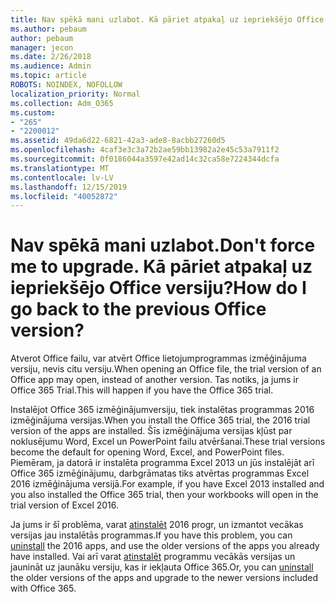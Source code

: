 ```yaml
---
title: Nav spēkā mani uzlabot. Kā pāriet atpakaļ uz iepriekšējo Office versiju?
ms.author: pebaum
author: pebaum
manager: jecon
ms.date: 2/26/2018
ms.audience: Admin
ms.topic: article
ROBOTS: NOINDEX, NOFOLLOW
localization_priority: Normal
ms.collection: Adm_O365
ms.custom:
- "265"
- "2200012"
ms.assetid: 49da6d22-6821-42a3-ade8-8acbb27260d5
ms.openlocfilehash: 4caf3e3c3a72b2ae59bb13982a2e45c53a7911f2
ms.sourcegitcommit: 0f0186044a3597e42ad14c32ca58e7224344dcfa
ms.translationtype: MT
ms.contentlocale: lv-LV
ms.lasthandoff: 12/15/2019
ms.locfileid: "40052872"
---
```

# <a name="dont-force-me-to-upgrade-how-do-i-go-back-to-the-previous-office-version"></a><span data-ttu-id="32e2e-103">Nav spēkā mani uzlabot.</span><span class="sxs-lookup"><span data-stu-id="32e2e-103">Don't force me to upgrade.</span></span> <span data-ttu-id="32e2e-104">Kā pāriet atpakaļ uz iepriekšējo Office versiju?</span><span class="sxs-lookup"><span data-stu-id="32e2e-104">How do I go back to the previous Office version?</span></span>

<span data-ttu-id="32e2e-105">Atverot Office failu, var atvērt Office lietojumprogrammas izmēģinājuma versiju, nevis citu versiju.</span><span class="sxs-lookup"><span data-stu-id="32e2e-105">When opening an Office file, the trial version of an Office app may open, instead of another version.</span></span> <span data-ttu-id="32e2e-106">Tas notiks, ja jums ir Office 365 Trial.</span><span class="sxs-lookup"><span data-stu-id="32e2e-106">This will happen if you have the Office 365 trial.</span></span>
  
<span data-ttu-id="32e2e-107">Instalējot Office 365 izmēģinājumversiju, tiek instalētas programmas 2016 izmēģinājuma versijas.</span><span class="sxs-lookup"><span data-stu-id="32e2e-107">When you install the Office 365 trial, the 2016 trial version of the apps are installed.</span></span> <span data-ttu-id="32e2e-108">Šīs izmēģinājuma versijas kļūst par noklusējumu Word, Excel un PowerPoint failu atvēršanai.</span><span class="sxs-lookup"><span data-stu-id="32e2e-108">These trial versions become the default for opening Word, Excel, and PowerPoint files.</span></span> <span data-ttu-id="32e2e-109">Piemēram, ja datorā ir instalēta programma Excel 2013 un jūs instalējāt arī Office 365 izmēģinājumu, darbgrāmatas tiks atvērtas programmas Excel 2016 izmēģinājuma versijā.</span><span class="sxs-lookup"><span data-stu-id="32e2e-109">For example, if you have Excel 2013 installed and you also installed the Office 365 trial, then your workbooks will open in the trial version of Excel 2016.</span></span>
  
<span data-ttu-id="32e2e-110">Ja jums ir šī problēma, varat [atinstalēt](https://support.office.com/article/9dd49b83-264a-477a-8fcc-2fdf5dbf61d8.aspx) 2016 progr, un izmantot vecākas versijas jau instalētās programmas.</span><span class="sxs-lookup"><span data-stu-id="32e2e-110">If you have this problem, you can [uninstall](https://support.office.com/article/9dd49b83-264a-477a-8fcc-2fdf5dbf61d8.aspx) the 2016 apps, and use the older versions of the apps you already have installed.</span></span> <span data-ttu-id="32e2e-111">Vai arī varat [atinstalēt](https://support.office.com/article/9dd49b83-264a-477a-8fcc-2fdf5dbf61d8.aspx) programmu vecākās versijas un jaunināt uz jaunāku versiju, kas ir iekļauta Office 365.</span><span class="sxs-lookup"><span data-stu-id="32e2e-111">Or, you can [uninstall](https://support.office.com/article/9dd49b83-264a-477a-8fcc-2fdf5dbf61d8.aspx) the older versions of the apps and upgrade to the newer versions included with Office 365.</span></span>
